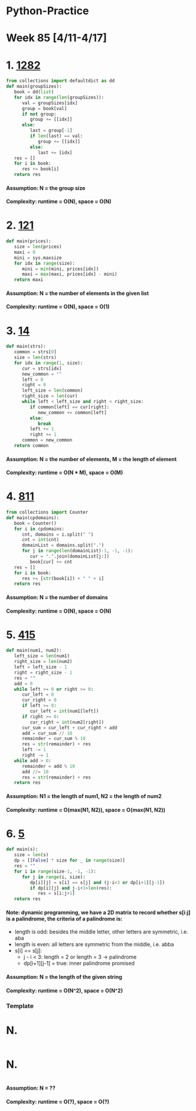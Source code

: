# Python-Practice

# Week 85 [4/11-4/17]

# 1. [1282](https://leetcode.com/problems/group-the-people-given-the-group-size-they-belong-to/)
```python
from collections import defaultdict as dd
def main(groupSizes):
   book = dd(list)
   for idx in range(len(groupSizes)):
      val = groupSizes[idx]
      group = book[val]
      if not group:
         group += [[idx]]
      else:
         last = group[-1]
         if len(last) == val:
            group += [[idx]]
         else:
            last += [idx]
   res = []
   for i in book:
      res += book[i]
   return res
```
#### Assumption: N = the group size
#### Complexity: runtime = O(N), space = O(N)

# 2. [121](https://leetcode.com/problems/best-time-to-buy-and-sell-stock/)
```python
def main(prices):
   size = len(prices)
   maxi = 0
   mini = sys.maxsize
   for idx in range(size):
      mini = min(mini, prices[idx])
      maxi = max(maxi, prices[idx] - mini)
   return maxi
```
#### Assumption: N = the number of elements in the given list
#### Complexity: runtime = O(N), space = O(1)

# 3. [14](https://leetcode.com/problems/longest-common-prefix/)
```python
def main(strs):
   common = strs[0]
   size = len(strs)
   for idx in range(1, size):
      cur = strs[idx]
      new_common = ""
      left = 0
      right = 0
      left_size = len(common)
      right_size = len(cur)
      while left < left_size and right < right_size:
         if common[left] == cur[right]:
            new_common += common[left]
         else:
            break
         left += 1
         right += 1
      common = new_common
   return common
```
#### Assumption: N = the number of elements, M = the length of element
#### Complexity: runtime = O(N * M), space = O(M)

# 4. [811](https://leetcode.com/problems/subdomain-visit-count/)
```python
from collections import Counter
def main(cpdomains):
   book = Counter()
   for i in cpdomains:
      cnt, domains = i.split(" ")
      cnt = int(cnt)
      domainList = domains.split(".")
      for j in range(len(domainList)-1, -1, -1):
         cur = ".".join(domainList[j:])
         book[cur] += cnt
   res = []
   for i in book:
      res += [str(book[i]) + " " + i]
   return res
```
#### Assumption: N = the number of domains
#### Complexity: runtime = O(N), space = O(N)

# 5. [415](https://leetcode.com/problems/add-strings/)
```python
def main(num1, num2):
   left_size = len(num1)
   right_size = len(num2)
   left = left_size - 1
   right = right_size - 1
   res = ""
   add = 0
   while left >= 0 or right >= 0:
      cur_left = 0
      cur_right = 0
      if left >= 0:
         cur_left = int(num1[left])
      if right >= 0:
         cur_right = int(num2[right])
      cur_sum = cur_left + cur_right + add
      add = cur_sum // 10
      remainder = cur_sum % 10
      res = str(remainder) + res
      left -= 1
      right -= 1
   while add > 0:
      remainder = add % 10
      add //= 10
      res = str(remainder) + res
   return res
```
#### Assumption: N1 = the length of num1, N2 = the length of num2
#### Complexity: runtime = O(max(N1, N2)), space = O(max(N1, N2))

# 6. [5](https://leetcode.com/problems/longest-palindromic-substring/)
```python
def main(s):
   size = len(s)
   dp = [[False] * size for _ in range(size)]
   res = ""
   for i in range(size-1, -1, -1):
      for j in range(i, size):
         dp[i][j] = s[i] == s[j] and (j-i<3 or dp[i+1][j-1])
         if dp[i][j] and j-i+1>len(res):
            res = s[i:j+1]
   return res
```
#### Note: dynamic programming, we have a 2D matrix to record whether s[i:j] is a palindrome, the criteria of a palindrome is:
- length is odd: besides the middle letter, other letters are symmetric, i.e. aba
- length is even: all letters are symmetric from the middle, i.e. abba
- s[i] == s[j]:
  - j - i < 3: length = 2 or length = 3 -> palindrome
  - dp[i+1][j-1] = true: inner palindrome promised
#### Assumption: N = the length of the given string
#### Complexity: runtime = O(N^2), space = O(N^2)

### Template
# N. []()
```sql
```

# N. []()
```python
```
#### Assumption: N = ??
#### Complexity: runtime = O(?), space = O(?)
